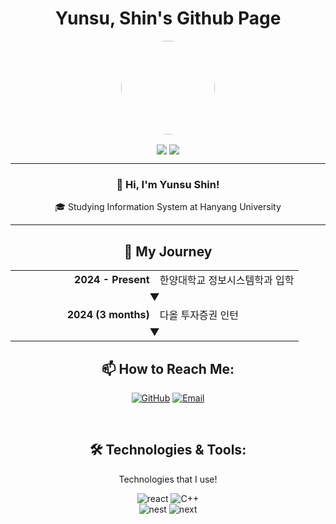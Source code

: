 <h1 align="center">Yunsu, Shin's Github Page</h1>
<p align="center">
  <img src="https://avatars.githubusercontent.com/u/105193807?s=96&v=4" width="150" style="border-radius: 50%;">
</p>
<p align="center">
  <img align='center' src="http://mazandi.herokuapp.com/api?handle=ys10&theme=cold">
  <img align='center' src="http://mazassumnida.wtf/api/v2/generate_badge?boj=ys10">
</p>
<div align="center">   
  <hr>
  <h3>👋 Hi, I'm Yunsu Shin!</h3>
  
  <p>🎓 Studying Information System at Hanyang University</p>
  <hr>
    <h2 align="center">🚀 My Journey</h2>
  <table>
    <tr>
      <td width="50%" align="right"><strong>2024 - Present</strong></td>
      <td width="50%">한양대학교 정보시스템학과 입학</td>
    </tr>
    <tr>
      <td colspan="2" align="center">▼</td>
    </tr>
    <tr>
      <td width="50%" align="right"><strong>2024 (3 months)</strong></td>
      <td width="50%">다올 투자증권 인턴</td>
    </tr>
    <tr>
      <td colspan="2" align="center">▼</td>
    </tr>
  </table>

  <h2 align="center">📫 How to Reach Me:</h2>
<p align="center">
  <a href="https://github.com/sysys10" target="_blank"><img alt="GitHub" src="https://img.shields.io/badge/GitHub-100000?style=for-the-badge&logo=github&logoColor=white" /></a>
  <a href="mailto:yunsu102896@gmail.com" target="_blank"><img alt="Email" src="https://img.shields.io/badge/Email-D14836?style=for-the-badge&logo=gmail&logoColor=white" /></a>
</p>
  <br>
  <h2>🛠️ Technologies & Tools:</h2>
  <p>Technologies that I use!</p>
  <img src="https://img.shields.io/badge/react-A8B9CC?style=for-the-badge&logo=react&logoColor=black" alt="react" />
  <img src="https://img.shields.io/badge/html-00599C?style=for-the-badge&logo=html&logoColor=white" alt="C++" /><br>
  <img src="https://img.shields.io/badge/nest-3776AB?style=for-the-badge&logo=nest&logoColor=white" alt="nest" />
  <img src="https://img.shields.io/badge/next-ED8B00?style=for-the-badge&logo=next&logoColor=white" alt="next" />
</div>
